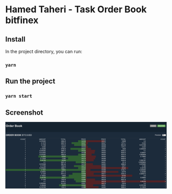 # Hamed Taheri - Task Order Book bitfinex

## Install

In the project directory, you can run:

### `yarn`

## Run the project

### `yarn start`

## Screenshot

![alt text](img.png)
